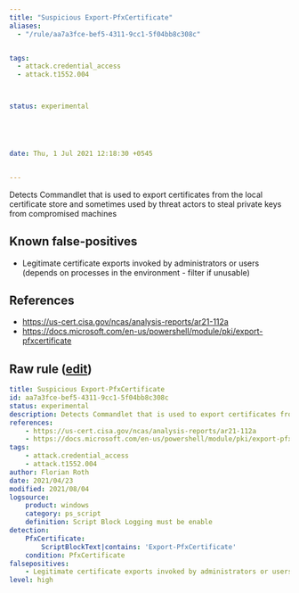 ```yaml
---
title: "Suspicious Export-PfxCertificate"
aliases:
  - "/rule/aa7a3fce-bef5-4311-9cc1-5f04bb8c308c"


tags:
  - attack.credential_access
  - attack.t1552.004



status: experimental





date: Thu, 1 Jul 2021 12:18:30 +0545


---
```


Detects Commandlet that is used to export certificates from the local certificate store and sometimes used by threat actors to steal private keys from compromised machines

<!--more-->


## Known false-positives

* Legitimate certificate exports invoked by administrators or users (depends on processes in the environment - filter if unusable)



## References

* https://us-cert.cisa.gov/ncas/analysis-reports/ar21-112a
* https://docs.microsoft.com/en-us/powershell/module/pki/export-pfxcertificate


## Raw rule ([edit](https://github.com/SigmaHQ/sigma/edit/master/rules/windows/powershell/powershell_script/posh_ps_suspicious_export_pfxcertificate.yml))
```yaml
title: Suspicious Export-PfxCertificate
id: aa7a3fce-bef5-4311-9cc1-5f04bb8c308c
status: experimental
description: Detects Commandlet that is used to export certificates from the local certificate store and sometimes used by threat actors to steal private keys from compromised machines
references:
    - https://us-cert.cisa.gov/ncas/analysis-reports/ar21-112a
    - https://docs.microsoft.com/en-us/powershell/module/pki/export-pfxcertificate
tags:
    - attack.credential_access
    - attack.t1552.004
author: Florian Roth
date: 2021/04/23
modified: 2021/08/04
logsource:
    product: windows
    category: ps_script
    definition: Script Block Logging must be enable
detection:
    PfxCertificate:
        ScriptBlockText|contains: 'Export-PfxCertificate'
    condition: PfxCertificate
falsepositives:
    - Legitimate certificate exports invoked by administrators or users (depends on processes in the environment - filter if unusable)
level: high

```

